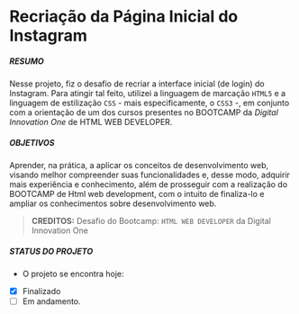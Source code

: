 # **Recriação da Página Inicial do Instagram**

##### **RESUMO**

Nesse projeto, fiz o desafio de recriar a interface inicial (de login) do Instagram. Para atingir tal feito, utilizei a linguagem de marcação `HTML5` e a linguagem de estilização `CSS` - mais especificamente, o `CSS3` -, em conjunto com a orientação de um dos cursos presentes no BOOTCAMP da *Digital Innovation One* de HTML WEB DEVELOPER.


##### **OBJETIVOS**

Aprender, na prática, a aplicar os conceitos de desenvolvimento web, visando melhor compreender suas funcionalidades e, desse modo, adquirir mais experiência e conhecimento, além de prosseguir com a realização do BOOTCAMP de Html web development, com o intuito de finaliza-lo e ampliar os conhecimentos sobre desenvolvimento web.

> **CREDITOS:**
> Desafio do Bootcamp: `HTML WEB DEVELOPER` da Digital Innovation One

##### **STATUS DO PROJETO**
- O projeto se encontra hoje: 
- [x] Finalizado
- [ ] Em andamento.
